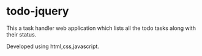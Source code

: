 # todo-jquery

This a task handler web application which lists all the todo tasks along with their status.

Developed using html,css,javascript.
